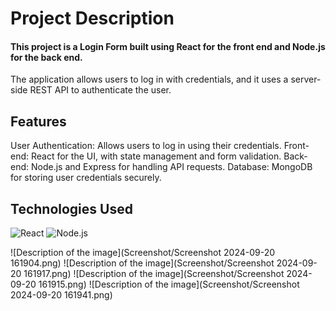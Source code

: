 # Project Description

#### This project is a Login Form built using React for the front end and Node.js for the back end.
The application allows users to log in with credentials, and it uses a server-side REST API to authenticate the user.
## Features
User Authentication: Allows users to log in using their credentials.
Front-end: React for the UI, with state management and form validation.
Back-end: Node.js and Express for handling API requests.
Database: MongoDB for storing user credentials securely.

## Technologies Used

![React](https://img.shields.io/badge/React-20232A?style=for-the-badge&logo=react&logoColor=61DAFB)
![Node.js](https://img.shields.io/badge/Node.js-43853D?style=for-the-badge&logo=node.js&logoColor=white)

![Description of the image](Screenshot/Screenshot 2024-09-20 161904.png)
![Description of the image](Screenshot/Screenshot 2024-09-20 161917.png)
![Description of the image](Screenshot/Screenshot 2024-09-20 161915.png)
![Description of the image](Screenshot/Screenshot 2024-09-20 161941.png)
